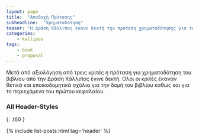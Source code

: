 ```yaml
---
layout: page
title:  "Αποδοχή Πρότασης"
subheadline:  "Χρηματοδότηση"
teaser: "Η Δράση Κάλλιπος έκανε δεκτή την πρόταση χρηματοδότησης για το βιβλίο"
categories:
    - kallipos
tags:
    - book
    - proposal
---
```


Μετά από αξιολόγηση από τρεις κριτές η πρόταση για χρηματοδότηση του βιβλίου από την Δράση Κάλλιπος έγινε δεκτή. Ολοι οι κριτές έκαναν θετικά και εποικοδομητικά σχόλια για την δομή του βιβλίου καθώς και για το περιεχόμενο του πρώτου κεφαλαίου.

### All Header-Styles
{: .t60 }

{% include list-posts.html tag='header' %}
